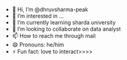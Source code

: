 - 👋 Hi, I’m @dhruvsharma-peak
- 👀 I’m interested in ...
- 🌱 I’m currently learning sharda university
- 💞️ I’m looking to collaborate on data analyst
- 📫 How to reach me through mail
- 😄 Pronouns: he/him
- ⚡ Fun fact: love to interact>>>>

<!---
dhruvsharma-peak/dhruvsharma-peak is a ✨ special ✨ repository because its `README.md` (this file) appears on your GitHub profile.
You can click the Preview link to take a look at your changes.
--->
